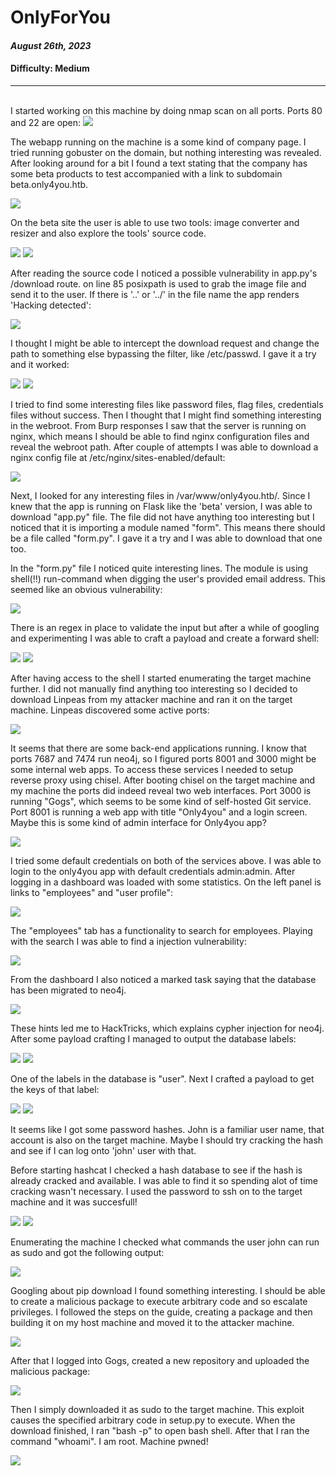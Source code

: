 # OnlyForYou

#### _August 26th, 2023_

#### Difficulty: Medium



---
<br>
I started working on this machine by doing nmap scan on all ports. Ports 80 and 22 are open: 

<img src="images/nmap.png">

The webapp running on the machine is a some kind of company page. I tried running gobuster on the domain, but nothing interesting was revealed. After looking around for a bit I found a text stating that the company has some beta products to test accompanied with a link to subdomain beta.only4you.htb. 

<img src="images/beta.png">

On the beta site the user is able to use two tools: image converter and resizer and also explore the tools' source code.

<img src="images/beta2.png">

<img src="images/beta3.png">

After reading the source code I noticed a possible vulnerability in app.py's /download route. on line 85 posixpath is used to grab the image file and send it to the user. If there is '..' or '../' in the file name the app renders 'Hacking detected': 

<img src="images/appy.png">

I thought I might be able to intercept the download request and change the path to something else bypassing the filter, like /etc/passwd. I gave it a try and it worked: 

<img src="images/req.png">

<img src="images/passwd.png">

I tried to find some interesting files like password files, flag files, credentials files without success. Then I thought that I might find something interesting in the webroot. From Burp responses I saw that the server is running on nginx, which means I should be able to find nginx configuration files and reveal the webroot path. After couple of attempts I was able to download a nginx config file at /etc/nginx/sites-enabled/default: 

<img src="images/default.png">

Next, I looked for any interesting files in /var/www/only4you.htb/. Since I knew that the app is running on Flask like the 'beta' version, I was able to download "app.py" file. The file did not have anything too interesting but I noticed that it is importing a module named "form". This means there should be a file called "form.py". I gave it a try and I was able to download that one too.

In the "form.py" file I noticed quite interesting lines. The module is using shell(!!) run-command when digging the user's provided email address. This seemed like an obvious vulnerability: 

<img src="images/formpy.png">

There is an regex in place to validate the input but after a while of googling and experimenting I was able to craft a payload and create a forward shell: 

<img src="images/payload.png">

<img src="images/fwshell.png">

After having access to the shell I started enumerating the target machine further. I did not manually find anything too interesting so I decided to download Linpeas from my attacker machine and ran it on the target machine. Linpeas discovered some active ports: 

<img src="images/ports.png">

It seems that there are some back-end applications running. I know that ports 7687 and 7474 run neo4j, so I figured ports 8001 and 3000 might be some internal web apps. To access these services I needed to setup reverse proxy using chisel. After booting chisel on the target machine and my machine the ports did indeed reveal two web interfaces. Port 3000 is running "Gogs", which seems to be some kind of self-hosted Git service. Port 8001 is running a web app with title "Only4you" and a login screen. Maybe this is some kind of admin interface for Only4you app? 

<img src="images/internal.png">

I tried some default credentials on both of the services above. I was able to login to the only4you app with default credentials admin:admin. After logging in a dashboard was loaded with some statistics. On the left panel is links to "employees" and "user profile": 

<img src="images/only4you.png">

The "employees" tab has a functionality to search for employees. Playing with the search I was able to find a injection vulnerability: 


<img src="images/injection.png">

From the dashboard I also noticed a marked task saying that the database has been migrated to neo4j.

<img src="images/tasks.png">

These hints led me to HackTricks, which explains cypher injection for neo4j. After some payload crafting I managed to output the database labels: 

<img src="images/labelspayload.png">

<img src="images/labels.png">

One of the labels in the database is "user". Next I crafted a payload to get the keys of that label: 

<img src="images/user.png">

<img src="images/useroutput.png">

It seems like I got some password hashes. John is a familiar user name, that account is also on the target machine. Maybe I should try cracking the hash and see if I can log onto 'john' user with that.

Before starting hashcat I checked a hash database to see if the hash is already cracked and available. I was able to find it so spending alot of time cracking wasn't necessary. I used the password to ssh on to the target machine and it was succesfull! 

<img src="images/hash.png">

<img src="images/usershell.png">

Enumerating the machine I checked what commands the user john can run as sudo and got the following output: 

<img src="images/sudol.png">

Googling about pip download I found something interesting. I should be able to create a malicious package to execute arbitrary code and so escalate privileges. I followed the steps on the guide, creating a package and then building it on my host machine and moved it to the attacker machine.

<img src="images/pack.png">

After that I logged into Gogs, created a new repository and uploaded the malicious package: 

<img src="images/gogspack.png">

Then I simply downloaded it as sudo to the target machine. This exploit causes the specified arbitrary code in setup.py to execute. When the download finished, I ran "bash -p" to open bash shell. After that I ran the command "whoami". I am root. Machine pwned!

<img src="images/root.png">